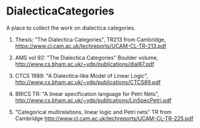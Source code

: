 # DialecticaCategories
A place to collect the work on dialectica categories. 

1. Thesis: "The Dialectica Categories", TR213 from Cambridge, https://www.cl.cam.ac.uk/techreports/UCAM-CL-TR-213.pdf

2. AMS vol 92: "The Dialectica Categories" Boulder volume, http://www.cs.bham.ac.uk/~vdp/publications/dial87.pdf

3. CTCS 1989: "A Dialectica-like Model of Linear Logic", http://www.cs.bham.ac.uk/~vdp/publications/CTCS89.pdf

4. BRICS TR: "A linear specification language for Petri Nets", http://www.cs.bham.ac.uk/~vdp/publications/LinSpecPetri.pdf 

5. "Categorical multirelations, linear logic and Petri nets" TR from Cambridge http://www.cl.cam.ac.uk/techreports/UCAM-CL-TR-225.pdf
